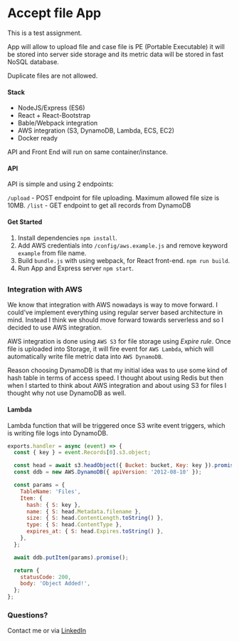 # Accept file App
This is a test assignment.

App will allow to upload file and case file is PE (Portable Executable) it will be stored into server side storage and its metric data will be stored in fast NoSQL database.

Duplicate files are not allowed.

#### Stack
- NodeJS/Express (ES6)
- React + React-Bootstrap
- Bable/Webpack integration
- AWS integration (S3, DynamoDB, Lambda, ECS, EC2)
- Docker ready

API and Front End will run on same container/instance.

#### API

API is simple and using 2 endpoints:

`/upload` - POST endpoint for file uploading. Maximum allowed file size is 10MB.
`/list` - GET endpoint to get all records from DynamoDB

#### Get Started

1. Install dependencies `npm install`.
2. Add AWS credentials into `/config/aws.example.js` and remove keyword `example` from file name.
2. Build `bundle.js` with using webpack, for React front-end. `npm run build`.
3. Run App and Express server `npm start`.

##
### Integration with AWS

We know that integration with AWS nowadays is way to move forward. I could've implement everything using regular server based architecture in mind. Instead I think we should move forward towards serverless and so I decided to use AWS integration.

AWS integration is done using `AWS S3` for file storage using *Expire rule*. Once file is uploaded into Storage, it will fire event for `AWS Lambda`, which will automatically write file metric data into `AWS DynamoDB`.

Reason choosing DynamoDB is that my initial idea was to use some kind of hash table in terms of access speed. I thought about using Redis but then when I started to think about AWS integration and about using S3 for files I thought why not use DynamoDB as well.

#### Lambda

Lambda function that will be triggered once S3 write event triggers, which is writing file logs into DynamoDB.

```javascript
exports.handler = async (event) => {
  const { key } = event.Records[0].s3.object;

  const head = await s3.headObject({ Bucket: bucket, Key: key }).promise();
  const ddb = new AWS.DynamoDB({ apiVersion: '2012-08-10' });

  const params = {
    TableName: 'Files',
    Item: {
      hash: { S: key },
      name: { S: head.Metadata.filename },
      size: { S: head.ContentLength.toString() },
      type: { S: head.ContentType },
      expires_at: { S: head.Expires.toString() },
    },
  };

  await ddb.putItem(params).promise();

  return {
    statusCode: 200,
    body: 'Object Added!',
  };
};
```

### Questions?

Contact me or via [LinkedIn](https://www.linkedin.com/in/rando-rostok-msc-a1118a161)
